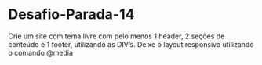 # Desafio-Parada-14
Crie um site com tema livre com pelo menos 1 header, 2 seções de conteúdo e 1 footer, utilizando as DIV’s. Deixe o layout responsivo utilizando o comando @media
